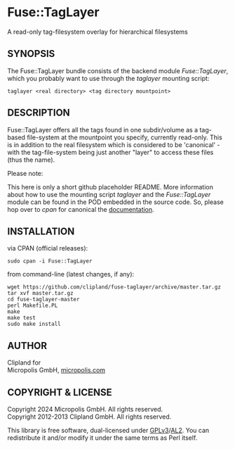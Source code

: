 Fuse::TagLayer
==============

A read-only tag-filesystem overlay for hierarchical filesystems

## SYNOPSIS

The Fuse::TagLayer bundle consists of the backend module _Fuse::TagLayer_, which you
probably want to use through the _taglayer_ mounting script:

    taglayer <real directory> <tag directory mountpoint>

## DESCRIPTION

Fuse::TagLayer offers all the tags found in one subdir/volume as a tag-based file-system
at the mountpoint you specify, currently read-only. This is in addition to the real
filesystem which is considered to be 'canonical' - with the tag-file-system being
just another "layer" to access these files (thus the name).

Please note:

This here is only a short github placeholder README. More information about
how to use the mounting script _taglayer_ and the _Fuse::TagLayer_ module can be found
in the POD embedded in the source code. So, please hop over to _cpan_ for canonical the
[documentation](http://search.cpan.org/perldoc?Fuse%3A%3ATagLayer).

## INSTALLATION

via CPAN (official releases):

    sudo cpan -i Fuse::TagLayer

from command-line (latest changes, if any):

    wget https://github.com/clipland/fuse-taglayer/archive/master.tar.gz
    tar xvf master.tar.gz
    cd fuse-taglayer-master
    perl Makefile.PL
    make
    make test
    sudo make install

## AUTHOR

Clipland for  
Micropolis GmbH, [micropolis.com](https://www.micropolis.com/)

## COPYRIGHT & LICENSE

Copyright 2024 Micropolis GmbH. All rights reserved.  
Copyright 2012-2013 Clipland GmbH. All rights reserved.

This library is free software, dual-licensed under [GPLv3](http://www.gnu.org/licenses/gpl)/[AL2](http://opensource.org/licenses/Artistic-2.0).
You can redistribute it and/or modify it under the same terms as Perl itself.
